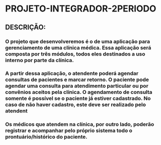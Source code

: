 # PROJETO-INTEGRADOR-2PERIODO
## DESCRIÇÃO:
### O projeto que desenvolveremos é o de uma aplicação para gerenciamento de uma clínica médica. Essa aplicação será composta por três módulos, todos eles destinados a uso interno por parte da clínica.
### A partir dessa aplicação, o atendente poderá agendar consultas de pacientes e marcar retorno. O paciente pode agendar uma consulta para atendimento particular ou por convênios aceitos pela clínica. O agendamento de consulta somente é possível se o paciente já estiver cadastrado. No caso de não haver cadastro, este deve ser realizado pelo atendent
### Os médicos que atendem na clínica, por outro lado, poderão registrar e acompanhar pelo próprio sistema todo o prontuário/histórico do paciente.


